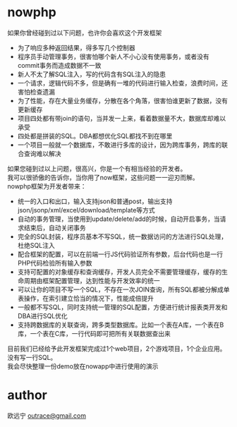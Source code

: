 nowphp
======

如果你曾经碰到过以下问题，也许你会喜欢这个开发框架<br/>
<ul>
<li>为了响应多种返回结果，得多写几个控制器</li>
<li>程序员手动管理事务，很害怕哪个新人不小心没有使用事务，或者没有commit事务而造成数据不一致</li>
<li>新人不太了解SQL注入，写的代码含有SQL注入的隐患</li>
<li>一个请求，逻辑代码不多，但是确有一堆的代码进行输入检查，浪费时间，还害怕检查遗漏</li>
<li>为了性能，存在大量业务缓存，分散在各个角落，很害怕谁更新了数据，没有更新缓存</li>
<li>项目四处都有带join的语句，当并发一上来，看着数据量不大，数据库却难以承受</li>
<li>四处都是拼装的SQL。DBA都想优化SQL都找不到在哪里</li>
<li>一个项目一般就一个数据库，不敢进行多库的设计，因为跨库事务，跨库的联合查询难以解决</li>
</ul>
如果您碰到过以上问题，很高兴，你是一个有相当经验的开发者。<br/>
我可以很骄傲的告诉你，当你用了now框架，这些问题一一迎刃而解。<br/>
nowphp框架为开发者带来：<br/>
<ul>
<li>统一的入口和出口，输入支持json和普通post，输出支持json/jsonp/xml/excel/download/template等方式</li>
<li>自动的事务管理，当使用到update/delete/add的时候，自动开启事务，当请求结束后，自动关闭事务</li>
<li>完全的SQL封装，程序员基本不写SQL，统一数据访问的方法进行SQL处理，杜绝SQL注入</li>
<li>配合框架的配置，可以在前端一行JS代码验证所有参数，后台代码也是一行PHP代码检验所有输入参数</li>
<li>支持可配置的对象缓存和查询缓存，开发人员完全不需要管理缓存，缓存的生命周期由框架配置管理，达到性能与开发效率的统一</li>
<li>可以让你的项目不写一个SQL，不存在一次JOIN查询，所有SQL都被分解成单表操作，在索引建立恰当的情况下，性能成倍提升</li>
<li>一般都不写SQL，同时支持统一管理的SQL配置，方便进行统计报表类开发和DBA进行SQL优化</li>
<li>支持跨数据库的关联查询，跨多类型数据库。比如一个表在A库，一个表在B库，一个表在C库，一行代码即可把所有关联数据查出来</li>
</ul>
目前我们已经给予此开发框架完成过1个web项目，2个游戏项目，1个企业应用。没有写一行SQL。<br/>
我会尽快整理一份demo放在nowapp中进行使用的演示

author
=====
欧远宁 outrace@gmail.com
